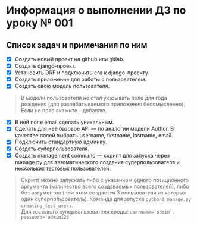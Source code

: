# Информация о выполнении ДЗ по уроку № 001

## Список задач и примечания по ним

- [x] Создать новый проект на github или gitlab.
- [x] Создать django-проект.
- [x] Установить DRF и подключить его к django-проекту.
- [x] Создать приложение для работы с пользователем.
- [x] Создать свою модель пользователя.

> В модели пользователя не стал указывать поле для года рождения (для
> разрабатываемого приложения бессмысленно). Если не прав скажите - добавлю.

- [x] В ней поле email сделать уникальным.
- [x] Сделать для неё базовое API — по аналогии модели Author. В качестве полей выбрать username, firstname, lastname,
  email.
- [x] Подключить стандартную админку.
- [x] Создать суперпользователя.
- [x] Создать management command — скрипт для запуска через manage.py для автоматического создания суперпользователя и
  нескольких тестовых пользователей.

> Скрипт можно запускать либо с указанием одного позиционного
> аргумента (количество всего создаваемых пользователей), либо без
> аргументов (при этом создастся 3 пользователя из которых один суперпользователь).
> Команда для запуска `python3 manage.py creating_test_users`.   
> Для тестового суперпользователя креды: `username='admin', password='admin123'`
